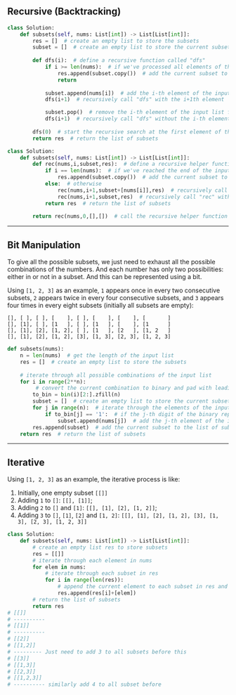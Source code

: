 
## Recursive (Backtracking)
```python
class Solution:
    def subsets(self, nums: List[int]) -> List[List[int]]:
        res = []  # create an empty list to store the subsets
        subset = []  # create an empty list to store the current subset
        
        def dfs(i):  # define a recursive function called "dfs"
            if i >= len(nums):  # if we've processed all elements of the input list
                res.append(subset.copy())  # add the current subset to the list of subsets
                return
            
            subset.append(nums[i])  # add the i-th element of the input list to the current subset
            dfs(i+1)  # recursively call "dfs" with the i+1th element

            subset.pop()  # remove the i-th element of the input list from the current subset
            dfs(i+1)  # recursively call "dfs" without the i-th element
            
        dfs(0)  # start the recursive search at the first element of the input list
        return res  # return the list of subsets

```

```python
class Solution:
    def subsets(self, nums: List[int]) -> List[List[int]]:
        def rec(nums,i,subset,res):  # define a recursive helper function called "rec"
            if i == len(nums):  # if we've reached the end of the input list
                res.append(subset.copy())  # add the current subset to the list of subsets
            else:  # otherwise
                rec(nums,i+1,subset+[nums[i]],res)  # recursively call "rec" with the i+1th element added to the subset
                rec(nums,i+1,subset,res)  # recursively call "rec" without the i+1th element added to the subset
            return res  # return the list of subsets
        
        return rec(nums,0,[],[])  # call the recursive helper function with initial values for i, subset, and res

```
---

## Bit Manipulation

To give all the possible subsets, we just need to exhaust all the possible combinations of the numbers. And each number has only two possibilities: either in or not in a subset. And this can be represented using a bit.

Using `[1, 2, 3]` as an example, `1` appears once in every two consecutive subsets, `2` appears twice in every four consecutive subsets, and `3` appears four times in every eight subsets (initially all subsets are empty):

```
[], [ ], [ ], [    ], [ ], [    ], [    ], [       ]
[], [1], [ ], [1   ], [ ], [1   ], [    ], [1      ]
[], [1], [2], [1, 2], [ ], [1   ], [2   ], [1, 2   ]
[], [1], [2], [1, 2], [3], [1, 3], [2, 3], [1, 2, 3]
```

```python
def subsets(nums):
    n = len(nums)  # get the length of the input list
    res = []  # create an empty list to store the subsets
    
    # iterate through all possible combinations of the input list
    for i in range(2**n):  
	     # convert the current combination to binary and pad with leading zeros
        to_bin = bin(i)[2:].zfill(n) 
        subset = []  # create an empty list to store the current subset
        for j in range(n):  # iterate through the elements of the input list
            if to_bin[j] == '1':  # if the j-th digit of the binary representation is 1
                subset.append(nums[j])  # add the j-th element of the input list to the subset
        res.append(subset)  # add the current subset to the list of subsets
    return res  # return the list of subsets

```
---

## Iterative



Using `[1, 2, 3]` as an example, the iterative process is like:

1.  Initially, one empty subset `[[]]`
2.  Adding `1` to `[]`: `[[], [1]]`;
3.  Adding `2` to `[]` and `[1]`: `[[], [1], [2], [1, 2]]`;
4.  Adding `3` to `[]`, `[1]`, `[2]` and `[1, 2]`: `[[], [1], [2], [1, 2], [3], [1, 3], [2, 3], [1, 2, 3]]`

```python
class Solution:
    def subsets(self, nums: List[int]) -> List[List[int]]:
        # create an empty list res to store subsets
        res = [[]]
        # iterate through each element in nums
        for elem in nums:
            # iterate through each subset in res
            for i in range(len(res)):
                # append the current element to each subset in res and add it to res
                res.append(res[i]+[elem])
        # return the list of subsets
        return res
# [[]]
# ----------
# [[1]]
# ----------
# [[2]]
# [[1,2]]
# --------- Just need to add 3 to all subsets before this
# [[3]]
# [[1,3]]
# [[2,3]]
# [[1,2,3]]
# ---------- similarly add 4 to all subset before 
```
